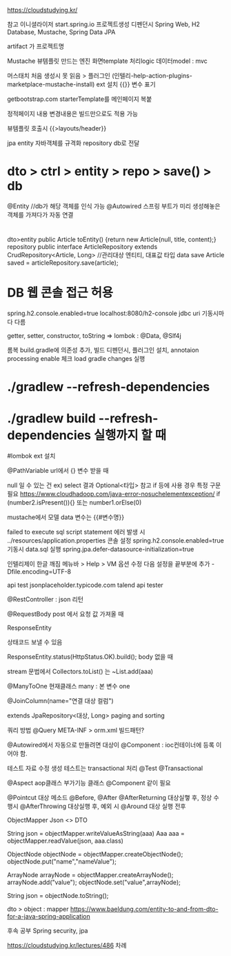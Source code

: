 https://cloudstudying.kr/

참고 이니셜라이저
start.spring.io
	프로젝트생성 디펜던시 Spring Web, H2 Database, Mustache, Spring Data JPA

artifact 가 프로젝트명

Mustache 뷰템플릿 만드는 엔진
화면template 처리logic 데이터model : mvc

머스태치 처음 생성시 못 읽음 > 플러그인 (인텔리-help-action-plugins-marketplace-mustache-install)
	ext 설치
	{{}} 변수 표기

getbootstrap.com
	starterTemplate를 메인페이지 복붙

정적페이지 내용 변경내용은 빌드만으로도 적용 가능

뷰템플릿 호출시 {{>layouts/header}}

jpa
	entity 자바객체를 규격화
	repository db로 전달
# dto > ctrl > entity > repo > save() > db

@Entity //db가 해당 객체를 인식 가능
@Autowired 스프링 부트가 미리 생성해놓은 객체를 가져다가 자동 연결

#
dto>entity
public Article toEntity() {return new Article(null, title, content);}
repository
public interface ArticleRepository extends CrudRepository<Article, Long> //관리대상 엔티티, 대표값 타입
data save
Article saved = articleRepository.save(article);

# DB 웹 콘솔 접근 허용
spring.h2.console.enabled=true
localhost:8080/h2-console
	jdbc uri 기동시마다 다름

getter, setter, constructor, toString =>
	lombok : @Data, @Slf4j

롬복
build.gradle에 의존성 추가, 빌드 디펜던시, 플러그인 설치, annotaion processing enable 체크
	load gradle changes 실행
#		./gradlew --refresh-dependencies
#		./gradlew build --refresh-dependencies 실행까지 할 때

#lombok ext 설치

@PathVariable
	 url에서 {} 변수 받을 때

null 일 수 있는 건 ex) select 결과
	Optional<타입>
	참고 if 등에 사용 경우 특정 구문필요
		https://www.cloudhadoop.com/java-error-nosuchelementexception/
			if (number2.isPresent()){}
			또는 number1.orElse(0)

mustache에서 모델 data 변수는 {{#변수명}}

failed to execute sql script statement 에러 발생 시
../resources/application.properties
콘솔 설정
  spring.h2.console.enabled=true
기동시 data.sql 실행
  spring.jpa.defer-datasource-initialization=true

인텔리제이 한글 깨짐
 메뉴바 > Help > VM 옵션 수정
다음 설정을 끝부분에 추가
-Dfile.encoding=UTF-8

api test
	jsonplaceholder.typicode.com
	talend api tester

@RestController : json 리턴

@RequestBody
	post 에서 요청 값 가져올 때

ResponseEntity<Article>
	상태코드 보낼 수 있음

ResponseEntity.status(HttpStatus.OK).build();
	body 없을 때

stream 문법에서
Collectors.toList() 는
	~List.add(aaa)

@ManyToOne
	현재클래스 many : 본 변수 one

@JoinColumn(name="연결 대상 컬럼")

extends JpaRepository<대상, Long>
	paging and sorting

쿼리 방법
	@Query
	META-INF > orm.xml
	빌드패턴?

@Autowired에서 자동으로 만들려면 대상이 @Component : ioc컨테이너에 등록 이어야 함.

테스트
자료 수정 생성 테스트는 transactional 처리
@Test
  @Transactional

@Aspect aop클래스 부가기능 클래스
	@Component 같이 필요

@Pointcut 대상 메소드
@Before, @After
@AfterReturning 대상실햏 후, 정상 수행시
@AfterThrowing 대상실행 후, 예외 시
@Around 대상 실행 전후

ObjectMapper
Json <> DTO

String json = objectMapper.writeValueAsString(aaa)
Aaa aaa = objectMapper.readValue(json, aaa.class)

ObjectNode objectNode = objectMapper.createObjectNode();
objectNode.put("name","nameValue");

ArrayNode arrayNode = objectMapper.createArrayNode();
arrayNode.add("value");
objectNode.set("value",arrayNode);

String json = objectNode.toString();

dto > object : mapper
https://www.baeldung.com/entity-to-and-from-dto-for-a-java-spring-application

후속 공부 Spring security, jpa

https://cloudstudying.kr/lectures/486 차례